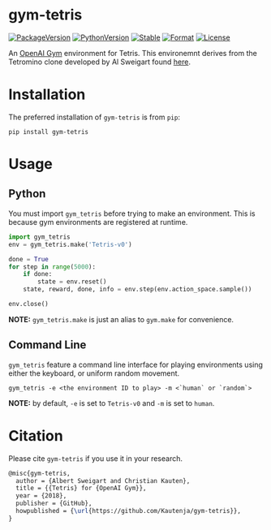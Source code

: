 # gym-tetris

[![PackageVersion][pypi-version]][pypi-home]
[![PythonVersion][python-version]][python-home]
[![Stable][pypi-status]][pypi-home]
[![Format][pypi-format]][pypi-home]
[![License][pypi-license]](LICENSE)

[pypi-version]: https://badge.fury.io/py/gym-tetris.svg
[pypi-license]: https://img.shields.io/pypi/l/gym-tetris.svg
[pypi-status]: https://img.shields.io/pypi/status/gym-tetris.svg
[pypi-format]: https://img.shields.io/pypi/format/gym-tetris.svg
[pypi-home]: https://badge.fury.io/py/gym-tetris
[python-version]: https://img.shields.io/pypi/pyversions/gym-tetris.svg
[python-home]: https://python.org

An [OpenAI Gym](https://github.com/openai/gym) environment for Tetris. This environemnt
derives from the Tetromino clone developed by Al Sweigart found [here][Tetromino].

[Tetromino]: http://inventwithpython.com/blog/2010/11/18/code-comments-tutorial-tetromino/

# Installation

The preferred installation of `gym-tetris` is from `pip`:

```shell
pip install gym-tetris
```

# Usage

## Python

You must import `gym_tetris` before trying to make an environment. This is
because gym environments are registered at runtime.

```python
import gym_tetris
env = gym_tetris.make('Tetris-v0')

done = True
for step in range(5000):
    if done:
        state = env.reset()
    state, reward, done, info = env.step(env.action_space.sample())

env.close()
```

**NOTE:** `gym_tetris.make` is just an alias to `gym.make` for
convenience.

## Command Line

`gym_tetris` feature a command line interface for playing environments using
either the keyboard, or uniform random movement.

```shell
gym_tetris -e <the environment ID to play> -m <`human` or `random`>
```

**NOTE:** by default, `-e` is set to `Tetris-v0` and `-m` is set to
`human`.

# Citation

Please cite `gym-tetris` if you use it in your research.

```tex
@misc{gym-tetris,
  author = {Albert Sweigart and Christian Kauten},
  title = {{Tetris} for {OpenAI Gym}},
  year = {2018},
  publisher = {GitHub},
  howpublished = {\url{https://github.com/Kautenja/gym-tetris}},
}
```

